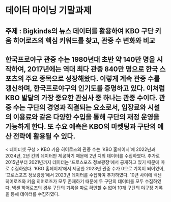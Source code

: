# 데이터 마이닝 기말과제
## 주제 : Bigkinds의 뉴스 데이터를 활용하여 KBO 구단 키움 히어로즈의 핵심 키워드를 찾고, 관중 수 변화와 비교

한국프로야구 관중 수는 1980년대 초반 약 140만 명을 시작하여, 2017년에는 역대 최다 관중 840만 명으로 한국 스포츠의 주요 종목으로 성장해왔다. 이렇게 계속 관중 수를 갱신하며, 한국프로야구의 인기도를 증명하고 있다. 이처럼 KBO 발달의 가장 중요한 관심사 중 하나는 관중 수이다. 관중 수는 구단의 경영과 직결되는 요소로서, 입장료와 시설의 이용료와 같은 다양한 수입을 통해 구단의 재정 운영을 가능하게 한다. 또 수요 예측은 KBO의 마켓팅과 구단의 예산 전략에 활용될 수 있다.
---------------------------------------------------------------------------------------------------------

< 데이터셋 구성 >
KBO 키움 히어로즈의 관중 수는 ‘KBO 홈페이지’에 2022년과 2024년, 2년 간의 데이터만 제공하기 때문에 2년 치의 데이터를 수집하였다. 추가로 2015년부터 2021년까지 데이터는 ‘프로스포츠 정보광장‘에서 공개하고 있기 때문에 따로 수집하였다. ’KBO 홈페이지‘에서 제공한 2023년 관중 수가 0으로 기록이 되어있어, ’프로스포츠 정보광장‘에서 2023년 데이터를 수집하여 추가하였다. 10년 사이에 넥센 히어로즈와 키움 히어로즈가 모두 존재하기 때문에 두 구단의 데이터를 모두 수집하였다. 넥센 히어로즈의 경우 구단의 기록을 따로 확인할 수 없어 10개 구단의 야구장 기록을 통해 데이터를 수집하였다.
